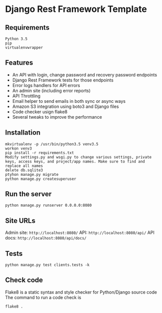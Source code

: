# Django Rest Framework Template

## Requirements
    Python 3.5
    pip
    virtualenvwrapper
    

## Features
* An API with login, change password and recovery password endpoints
* Django Rest Framework tests for those endpoints
* Error logs handlers for API errors
* An admin site (including error reports)
* API Throttling
* Email helper to send emails in both sync or async ways
* Amazon S3 integration using boto3 and Django files
* Code checker usign flake8
* Several tweaks to improve the performance
	
## Installation

    mkvirtualenv -p /usr/bin/python3.5 venv3.5
    workon venv3
    pip install -r requirements.txt
    Modify settings.py and wsgi.py to change various settings, private keys, access keys, and project/app names. Make sure to find and replace all names
    delete db.sqlite3
    ptyhon manage.py migrate
    python manage.py createsuperuser

## Run the server
    python manage.py runserver 0.0.0.0:8080

## Site URLs

Admin site: `http://localhost:8080/`
API: `http://localhost:8080/api/`
API docs: `http://localhost:8080/api/docs/`

## Tests
    python manage.py test clients.tests -k
    
## Check code
Flake8 is a static syntax and style checker for Python/Django source code
The command to run a code check is

    flake8 .